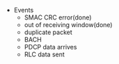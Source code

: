 * Events
    - SMAC CRC error(done)
    - out of receiving window(done)
    - duplicate packet
    - BACH
    - PDCP data arrives
    - RLC data sent